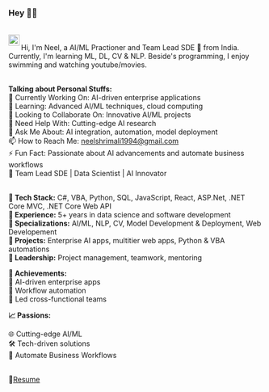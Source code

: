 ### Hey 👋🏽

<br/>

<a href="https://www.linkedin.com/in/neel-shrimali-ba532a193/">
  <img align="left" alt="Vasanth P LinkedIn" width="22px" src="https://cdn.jsdelivr.net/npm/simple-icons@v3/icons/linkedin.svg" />
</a>
<!-- <a href="https://www.instagram.com/vasanth_engineer_4949/">
  <img align="left" alt="My Instagram" width="22px" src="https://cdn.jsdelivr.net/npm/simple-icons@v3/icons/instagram.svg" />
</a> -->

<br />
Hi, I'm Neel, a AI/ML Practioner and Team Lead SDE 🚀 from India. Currently, I'm learning ML, DL, CV & NLP. Beside's programming, I enjoy swimming and watching youtube/movies.<br/><br/>

<!-- <img align="right" alt="GIF" src="https://media.giphy.com/media/836HiJc7pgzy8iNXCn/giphy.gif" /> -->
  
**Talking about Personal Stuffs:**<br/>
🔭 Currently Working On: AI-driven enterprise applications<br />
🌱 Learning: Advanced AI/ML techniques, cloud computing<br />
👯 Looking to Collaborate On: Innovative AI/ML projects<br />
🤔 Need Help With: Cutting-edge AI research<br />
💬 Ask Me About: AI integration, automation, model deployment<br />
📫 How to Reach Me: neelshrimali1994@gmail.com<br />
⚡ Fun Fact: Passionate about AI advancements and automate business workflows <br />
🚀 Team Lead SDE | Data Scientist | AI Innovator<br /><br />

**🔹 Tech Stack:** C#, VBA, Python, SQL, JavaScript, React, ASP.Net, .NET Core MVC, .NET Core Web API<br />
**🔹 Experience:** 5+ years in data science and software development<br />
**🔹 Specializations:** AI/ML, NLP, CV, Model Development & Deployment, Web Developement<br />
**🔹 Projects:** Enterprise AI apps, multitier web apps, Python & VBA automations<br />
**🔹 Leadership:** Project management, teamwork, mentoring<br />

**🌟 Achievements:**<br />
🚀 AI-driven enterprise apps<br />
🤖 Workflow automation<br />
👥 Led cross-functional teams<br />

**📈 Passions:**<br />

🌐 Cutting-edge AI/ML<br />
🛠️ Tech-driven solutions<br />
🌱 Automate Business Workflows<br /><br />

📝[Resume](https://github.com/neelshrimali/neelshrimali/blob/main/MyResumeUpdated.pdf)
